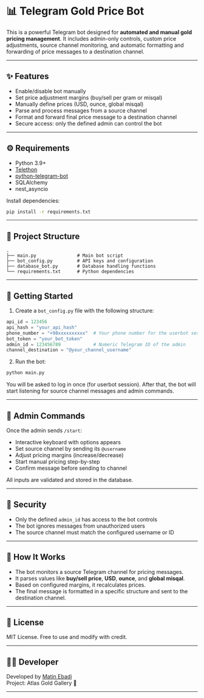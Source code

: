 # 📊 Telegram Gold Price Bot

This is a powerful Telegram bot designed for **automated and manual gold pricing management**. It includes admin-only controls, custom price adjustments, source channel monitoring, and automatic formatting and forwarding of price messages to a destination channel.

---

## ✨ Features

- Enable/disable bot manually
- Set price adjustment margins (buy/sell per gram or misqal)
- Manually define prices (USD, ounce, global misqal)
- Parse and process messages from a source channel
- Format and forward final price message to a destination channel
- Secure access: only the defined admin can control the bot

---

## ⚙️ Requirements

- Python 3.9+
- [Telethon](https://github.com/LonamiWebs/Telethon)
- [python-telegram-bot](https://github.com/python-telegram-bot/python-telegram-bot)
- SQLAlchemy
- nest_asyncio

Install dependencies:

```bash
pip install -r requirements.txt
```

---

## 📁 Project Structure

```
.
├── main.py               # Main bot script
├── bot_config.py         # API keys and configuration
├── database_bot.py       # Database handling functions
└── requirements.txt      # Python dependencies
```

---

## 🚀 Getting Started

1. Create a `bot_config.py` file with the following structure:

```python
api_id = 123456
api_hash = "your_api_hash"
phone_number = "+98xxxxxxxxxx"  # Your phone number for the userbot session
bot_token = "your_bot_token"
admin_id = 123456789            # Numeric Telegram ID of the admin
channel_destination = "@your_channel_username"
```

2. Run the bot:

```bash
python main.py
```

You will be asked to log in once (for userbot session). After that, the bot will start listening for source channel messages and admin commands.

---

## 🧪 Admin Commands

Once the admin sends `/start`:

- Interactive keyboard with options appears
- Set source channel by sending its `@username`
- Adjust pricing margins (increase/decrease)
- Start manual pricing step-by-step
- Confirm message before sending to channel

All inputs are validated and stored in the database.

---

## 🔐 Security

- Only the defined `admin_id` has access to the bot controls
- The bot ignores messages from unauthorized users
- The source channel must match the configured username or ID

---

## 🧠 How It Works

- The bot monitors a source Telegram channel for pricing messages.
- It parses values like **buy/sell price**, **USD**, **ounce**, and **global misqal**.
- Based on configured margins, it recalculates prices.
- The final message is formatted in a specific structure and sent to the destination channel.

---

## 🧾 License

MIT License. Free to use and modify with credit.

---

## 👨‍💻 Developer

Developed by [Matin Ebadi](https://github.com/matinebadi)  
Project: Atlas Gold Gallery 🔱

---
